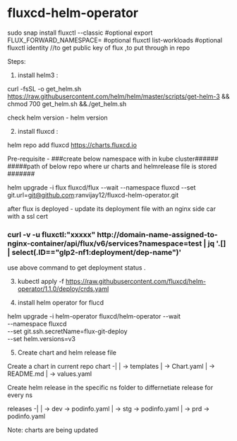 # fluxcd-helm-operator
sudo snap install fluxctl --classic #optional
export FLUX_FORWARD_NAMESPACE=<flux-ns> #optional
fluxctl list-workloads #optional
fluxctl identity  //to get public key of flux ,to put through in repo

Steps:
1) install helm3 :

curl -fsSL -o get_helm.sh https://raw.githubusercontent.com/helm/helm/master/scripts/get-helm-3 && chmod 700 get_helm.sh &&./get_helm.sh

check helm version - helm version

2) install fluxcd :

helm repo add fluxcd https://charts.fluxcd.io

Pre-requisite -
###create below namespace with in kube cluster######
#####path of below repo where ur charts and helmrelease file is stored #######
 
helm upgrade -i flux fluxcd/flux --wait --namespace fluxcd  --set git.url=git@github.com:ranvijay12/fluxcd-helm-operator.git     

after flux is deployed - update its deployment file with an nginx side car with a ssl cert 

### curl -v -u fluxctl:"xxxxx" http://domain-name-assigned-to-nginx-container/api/flux/v6/services\?namespace\=test | jq '.[] | select(.ID=="glp2-nf1:deployment/dep-name")'

use above command to get deployment status .

3) kubectl apply -f https://raw.githubusercontent.com/fluxcd/helm-operator/1.1.0/deploy/crds.yaml

4) install helm operator for flucd

helm upgrade -i helm-operator fluxcd/helm-operator --wait \
--namespace fluxcd \
--set git.ssh.secretName=flux-git-deploy \
--set helm.versions=v3

5) Create chart and helm release file 

Create a chart in current repo 
chart -|
       | -> templates
       | -> Chart.yaml
       | -> README.md
       | -> values.yaml
       
Create helm release in the specific ns folder to differnetiate release for every ns

releases -|
          | -> dev -> podinfo.yaml
          | -> stg -> podinfo.yaml
          | -> prd -> podinfo.yaml

Note: charts are being updated 







